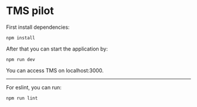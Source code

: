 # TMS pilot

First install dependencies:

`npm install`

After that you can start the application by:

`npm run dev`

You can access TMS on localhost:3000.

-----------
For eslint, you can run:

`npm run lint`

